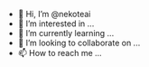 - 👋 Hi, I’m @nekoteai
- 👀 I’m interested in ...
- 🌱 I’m currently learning ...
- 💞️ I’m looking to collaborate on ...
- 📫 How to reach me ...

<!---
nekoteai/nekoteai is a ✨ special ✨ repository because its `README.md` (this file) appears on your GitHub profile.
You can click the Preview link to take a look at your changes.
--->
